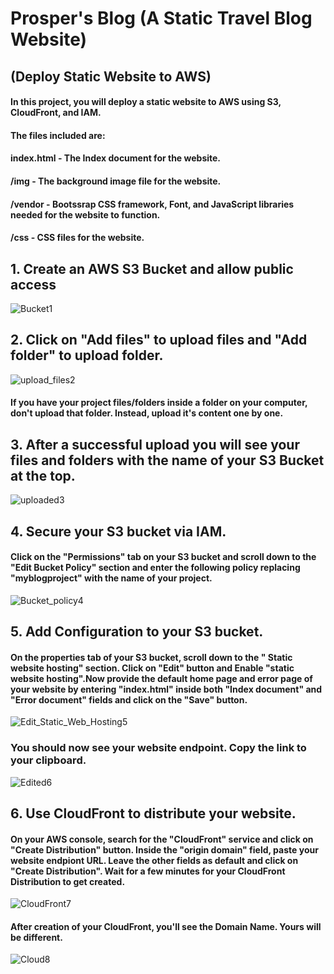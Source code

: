 # Prosper's Blog (A Static Travel Blog Website)
## (Deploy Static Website to AWS)

#### In this project, you will deploy a static website to AWS using S3, CloudFront, and IAM.

#### The files included are: 

#### index.html - The Index document for the website.
#### /img - The background image file for the website.
#### /vendor - Bootssrap CSS framework, Font, and JavaScript libraries needed for the website to function.
#### /css - CSS files for the website.
##

## 1. Create an AWS S3 Bucket and allow public access

![Bucket1](https://user-images.githubusercontent.com/97234029/170700330-d472d03d-1d23-4ae3-ac3c-4b0f26aa1a2b.jpg)

## 2. Click on "Add files" to upload files and "Add folder" to upload folder.

![upload_files2](https://user-images.githubusercontent.com/97234029/170701007-3a61b069-2f43-4d91-a594-ec52adecea94.jpg)
#### If you have your project files/folders inside a folder on your computer, don't upload that folder. Instead, upload it's content one by one.
##

## 3. After a successful upload you will see your files and folders with the name of your S3 Bucket at the top.

![uploaded3](https://user-images.githubusercontent.com/97234029/170701813-9e385928-edde-4252-9608-6ca8b82cfce3.jpg)

## 4. Secure your S3 bucket via IAM. 
#### Click on the "Permissions" tab on your S3 bucket and scroll down to the "Edit Bucket Policy" section and enter the following policy replacing "myblogproject" with the name of your project.

![Bucket_policy4](https://user-images.githubusercontent.com/97234029/170702478-2eb8e678-ae86-4119-bc83-c47e5f31f851.jpg)

## 5. Add Configuration to your S3 bucket.
#### On the properties tab of your S3 bucket, scroll down to the " Static website hosting" section. Click on "Edit" button and Enable "static website hosting".Now provide the default home page and error page of your website by entering "index.html" inside both "Index document" and "Error document" fields and click on the "Save" button.

![Edit_Static_Web_Hosting5](https://user-images.githubusercontent.com/97234029/170703643-72069c92-fd4a-46c0-887c-782cefd73f3e.jpg)
### You should now see your website endpoint. Copy the link to your clipboard.

![Edited6](https://user-images.githubusercontent.com/97234029/170705521-360bcffc-ea5e-495f-a8f7-2bd03705ef9c.jpg)

## 6. Use CloudFront to distribute your website.
#### On your AWS console, search for the "CloudFront" service and click on "Create Distribution" button. Inside the "origin domain" field, paste your website endpiont URL. Leave the other fields as default and click on "Create Distribution". Wait for a few minutes for your CloudFront Distribution to get created.

![CloudFront7](https://user-images.githubusercontent.com/97234029/170706500-4d359c98-ac91-4350-be80-2e6bada0f4f6.png)

#### After creation of your CloudFront, you'll see the Domain Name. Yours will be different.

![Cloud8](https://user-images.githubusercontent.com/97234029/170708289-f96471cc-3c73-4d88-8a7e-242febd0cb99.jpg)

